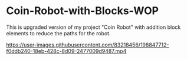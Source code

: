 # Coin-Robot-with-Blocks-WOP
This is upgraded version of my project "Coin Robot" with addition block elements to reduce the paths for the robot.

https://user-images.githubusercontent.com/83218456/198847712-f0ddb240-18eb-428c-8d09-2477009d9487.mp4


